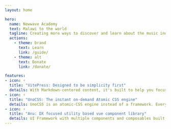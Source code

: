 ```yaml
---
layout: home

hero:
  name: Newwave Academy
  text: Malawi to the world
  tagline: Creating more ways to discover and learn about the music industry.
  actions:
    - theme: brand
      text: Learn
      link: /guide/
    - theme: alt
      text: Donate
      link: /donate/

features:
- icon: ⚡️
  title: "VitePress: Designed to be simplicity first"
  details: With Markdown-centered content, it's built to help you focus on writing and deployed with minimum configuration.
- icon: ⚡️ 
  title: "UnoCSS: The instant on-demand Atomic CSS engine"
  details: UnoCSS is an atomic-CSS engine instead of a framework. Everything is designed with flexibility and performance in mind.
- icon: ⚡️
  title: "Anu: DX focused utility based vue component library"
  details: UI Framework with multiple components and composables built on top of UnoCSS.
---
```


